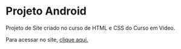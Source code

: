 # Projeto Android
Projeto de Site criado no curso de HTML e CSS do Curso em Video.

Para acessar no site, <a href="https://dev-emanuelpereira.github.io/projeto-android/" target="_blank">clique aqui.</a>
